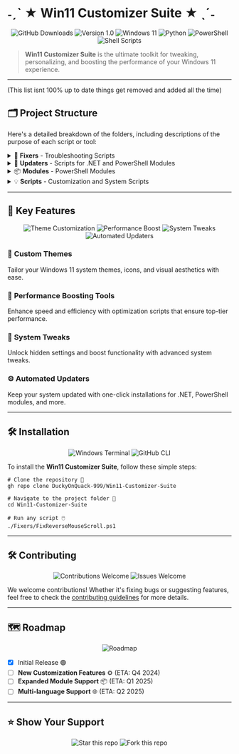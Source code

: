 
# ˗ˏˋ ★ Win11 Customizer Suite ★ ˎˊ˗

<p align="center">
  <img src="https://img.shields.io/github/downloads/DuckyOnQuack-999/Win11-Customizer-Suite/total?color=%230079d5" alt="GitHub Downloads" />
  <img src="https://img.shields.io/badge/version-1.0-blue?style=flat-square" alt="Version 1.0" />
  <img src="https://img.shields.io/badge/Windows%2011-%230079d5.svg?style=flat-square&logo=windows11&logoColor=white" alt="Windows 11" />
  <img src="https://img.shields.io/badge/Python-%233776AB.svg?style=flat-square&logo=python&logoColor=white" alt="Python" />
  <img src="https://img.shields.io/badge/PowerShell-%235391FE.svg?style=flat-square&logo=powershell&logoColor=white" alt="PowerShell" />
  <img src="https://img.shields.io/badge/Shell%20Scripts-%23121011.svg?style=flat-square&logo=gnubash&logoColor=white" alt="Shell Scripts" />
</p>

> **Win11 Customizer Suite** is the ultimate toolkit for tweaking, personalizing, and boosting the performance of your Windows 11 experience.

---
(This list isnt 100% up to date things get removed and added all the time)

## 🗂️ Project Structure

Here's a detailed breakdown of the folders, including descriptions of the purpose of each script or tool:

<details>
<summary>💼 <strong>Fixers</strong> - Troubleshooting Scripts</summary>

```bash
📂 Fixers/
    ├── 🛠️ Clear&Rebuild-BCD&EFI.bat
    ├── 🖱️ FixReverseMouseScroll.ps1
    ├── 👥 LocalUsers&Groups-Reset.ps1
    ├── 🔧 Repair-Windows.ps1
    └── 🗂️ WinRepairKitPro.ps1
```

### Descriptions:
- **Clear&Rebuild-BCD&EFI.bat:** Clears and rebuilds the Boot Configuration Data (BCD) and EFI boot records to fix boot-related issues.
- **FixReverseMouseScroll.ps1:** Corrects the reverse scrolling direction for touchpad and mouse devices on Windows 11.
- **LocalUsers&Groups-Reset.ps1:** Resets local users and groups settings to their default state, useful after misconfigurations.
- **Repair-Windows.ps1:** Repairs common Windows issues such as file corruption and registry errors.
- **WinRepairKitPro.ps1:** A comprehensive repair kit script that fixes various system issues, including registry and DLL-related problems.
</details>

<details>
<summary>🔄 <strong>Updaters</strong> - Scripts for .NET and PowerShell Modules</summary>

```bash
📂 Updaters/
    ├── 🌐 .net_aio_tool_v1.ps1
    ├── ⬇️ DownloadDotNet.ps1
    ├── 💻 Allow_Scripts.cmd
    └── ⚙️ dotnet-install.ps1
```

### Descriptions:
- **.net_aio_tool_v1.ps1:** Installs and manages multiple versions of .NET Framework to ensure compatibility with various applications.
- **DownloadDotNet.ps1:** Downloads the latest version of the .NET runtime and framework, ensuring your system stays up to date.
- **Allow_Scripts.cmd:** Temporarily enables script execution policy to allow PowerShell scripts to run without restrictions.
- **dotnet-install.ps1:** Automates the installation of the .NET SDK, runtime, and other essential components.
</details>

<details>
<summary>📦 <strong>Modules</strong> - PowerShell Modules</summary>

```bash
📂 Modules/
    ├── 📌 PSReadline/
    ├── 📌 PSFzf/
    ├── 📌 PowerShellGet/
    ├── 🛠️ PowerShellProTools/
    └── 🎨 Terminal-Icons/
```

### Descriptions:
- **PSReadline:** Enhances the command-line editing experience in PowerShell by adding syntax highlighting and history.
- **PSFzf:** Integrates the FZF fuzzy finder into PowerShell for easier command and file searches.
- **PowerShellGet:** Manages PowerShell modules and scripts, allowing easy installation and updates of PowerShell modules.
- **PowerShellProTools:** Provides professional-level tools to extend PowerShell's functionality, including script packaging and GUI creation.
- **Terminal-Icons:** Adds icons to the PowerShell terminal to make directories and files more visually identifiable.
</details>

<details>
<summary>💡 <strong>Scripts</strong> - Customization and System Scripts</summary>

```bash
📂 Scripts/
    ├── 🛠️ Add-AppDevPackage.ps1
    ├── 🛠️ AddPythonContextMenu.ps1
    ├── 🔒 CertificateInstaller.ps1
    ├── 🛡️ FixWindowsCheckForErrors.ps1
    ├── 🔄 ResetSearchPolicies.ps1
    ├── 🎨 Reset Scaling Factor Size.ps1
    ├── 🛠️ Service-Context-Menu.ps1
    ├── ⚙️ Set-ExecutionPolicy.ps1
    ├── 📊 DiagnosticReset.ps1
    └── 🗂️ WinKit_v1.ps1

```

### Descriptions:

- **Add-AppDevPackage.ps1:** Adds Windows Developer Mode app packages necessary for deploying and testing UWP apps.
- **AddPythonContextMenu.ps1:** Adds Python-related options to the Windows context menu for easier script execution.
- **CertificateInstaller.ps1:** Simplifies the installation of certificates to the system, streamlining secure app and service deployment.
- **FixWindowsCheckForErrors.ps1:** Fixes Windows Update and system error-checking functionality by repairing corrupted system components.
- **ResetSearchPolicies.ps1:** Resets any search-related group policies to restore the default Windows search behavior.
- **Reset Scaling Factor Size.ps1:** Resets Windows scaling factor to its default size, useful for fixing display scaling issues.
- **Service-Context-Menu.ps1:** Adds useful service management options to the Windows context menu, allowing you to start, stop, or restart services with a right-click.
- **Set-ExecutionPolicy.ps1:** Adjusts PowerShell's execution policy to allow or restrict the running of scripts on the system.
- **DiagnosticReset.ps1:** Resets diagnostic data collection settings to their default state, ensuring privacy or resolving system tracking issues.
- **WinKit_v1.ps1:** A script that serves as the central hub to launch a suite of customization and optimization tools for Windows 11.
</details>

---

## 🚀 Key Features

<p align="center">
  <img src="https://img.shields.io/badge/Theme%20Customization-%230079d5.svg?style=for-the-badge&logo=windows11" alt="Theme Customization" />
  <img src="https://img.shields.io/badge/Performance%20Boost-%2300FF7F.svg?style=for-the-badge&logo=windows" alt="Performance Boost" />
  <img src="https://img.shields.io/badge/System%20Tweaks-%23FFD700.svg?style=for-the-badge&logo=powershell" alt="System Tweaks" />
  <img src="https://img.shields.io/badge/Automated%20Updaters-%23FF4500.svg?style=for-the-badge&logo=windows" alt="Automated Updaters" />
</p>

### 🎨 **Custom Themes**
Tailor your Windows 11 system themes, icons, and visual aesthetics with ease.

### 🚀 **Performance Boosting Tools**
Enhance speed and efficiency with optimization scripts that ensure top-tier performance.

### 🔧 **System Tweaks**
Unlock hidden settings and boost functionality with advanced system tweaks.

### ⚙️ **Automated Updaters**
Keep your system updated with one-click installations for .NET, PowerShell modules, and more.

---

## 🛠️ Installation

<p align="center">
  <img src="https://img.shields.io/badge/Windows%20Terminal-%234D4D4D.svg?style=for-the-badge&logo=windows-terminal&logoColor=white" alt="Windows Terminal" />
  <img src="https://img.shields.io/badge/GitHub%20CLI-%23000000.svg?style=for-the-badge&logo=github" alt="GitHub CLI" />
</p>

To install the **Win11 Customizer Suite**, follow these simple steps:

```git
# Clone the repository 📂
gh repo clone DuckyOnQuack-999/Win11-Customizer-Suite

# Navigate to the project folder 📁
cd Win11-Customizer-Suite

# Run any script 🖱️
./Fixers/FixReverseMouseScroll.ps1
```

---

## 🛠️ Contributing

<p align="center">
  <img src="https://img.shields.io/badge/Contributions-Welcome-brightgreen?style=for-the-badge" alt="Contributions Welcome" />
  <img src="https://img.shields.io/badge/Issues-Welcome-orange?style=for-the-badge" alt="Issues Welcome" />
</p>

We welcome contributions! Whether it's fixing bugs or suggesting features, feel free to check the [contributing guidelines](https://github.com/your-repo-url/contributing.md) for more details.

---

## 🗺️ Roadmap

<p align="center">
  <img src="https://img.shields.io/badge/Roadmap-Q4%202024-lightblue?style=for-the-badge&logo=roadmap" alt="Roadmap" />
</p>

- [x] Initial Release 🟢
- [ ] **New Customization Features** ⚙️ (ETA: Q4 2024)
- [ ] **Expanded Module Support** 📦 (ETA: Q1 2025)
- [ ] **Multi-language Support** 🌐 (ETA: Q2 2025)

---

## ⭐ Show Your Support

<p align="center">
  <img src="https://img.shields.io/badge/Star%20this%20Repo-%23FFD700.svg?style=for-the-badge&logo=github" alt="Star this repo" />
  <img src="https://img.shields.io/badge/Fork%20this%20Repo-%23FF4500.svg?style=for-the-badge&logo=github" alt="Fork this repo" />
</p>
